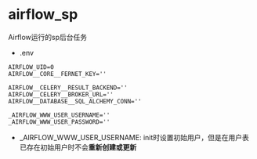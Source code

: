 # airflow_sp
Airflow运行的sp后台任务

- .env
```angular2html
AIRFLOW_UID=0
AIRFLOW__CORE__FERNET_KEY=''

AIRFLOW__CELERY__RESULT_BACKEND=''
AIRFLOW__CELERY__BROKER_URL=''
AIRFLOW__DATABASE__SQL_ALCHEMY_CONN=''

_AIRFLOW_WWW_USER_USERNAME=''
_AIRFLOW_WWW_USER_PASSWORD=''
```

- _AIRFLOW_WWW_USER_USERNAME:
  init时设置初始用户，但是在用户表已存在初始用户时不会**重新创建或更新**

